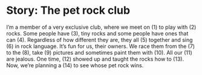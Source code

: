 # Story: The pet rock club

I’m a member of a very exclusive club, where we meet on (1) to play with (2) rocks. Some people have (3), tiny rocks and some people have ones that can (4). Regardless of how different they are, they all (5) together and sing (6) in rock language. It’s fun for us, their owners. We race them from the (7) to the (8), take (9) pictures and sometimes paint them with (10). All our (11) are jealous. One time, (12) showed up and taught the rocks how to (13). Now, we’re planning a (14) to see whose pet rock wins.


